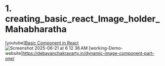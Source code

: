 # 1. creating_basic_react_Image_holder_Mahabharatha
[youtube][Basic Component in React ](https://www.youtube.com/watch?v=KO_CMzWGxZg&list=PLR3kaUk3LgOapdVPOuEOo7oXKQtxFRvWP)
![Screenshot 2025-06-21 at 6 12 36 AM](https://github.com/user-attachments/assets/43a2297f-cc37-4490-b9e0-792e7e64ea5d)
[working-Demo-website]https://debayanchakravarty.in/dynamic-image-component-part-one/
